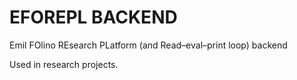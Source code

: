 # EFOREPL BACKEND

Emil FOlino REsearch PLatform (and Read–eval–print loop) backend

Used in research projects.
